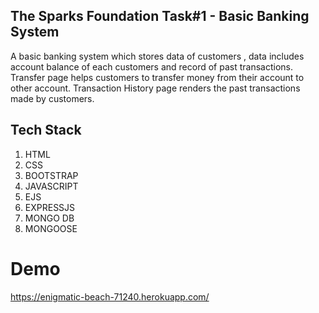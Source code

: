 

## The Sparks Foundation Task#1 - Basic Banking System
 A basic banking system which stores data of customers , data includes 
 account balance of each customers and record of past transactions.
 Transfer page helps customers to transfer money from their account to other account.
 Transaction History page renders the past transactions made by 
 customers.


## Tech Stack
1) HTML 
2) CSS
3) BOOTSTRAP
4) JAVASCRIPT
5) EJS
6) EXPRESSJS
7) MONGO DB
8) MONGOOSE


# Demo

https://enigmatic-beach-71240.herokuapp.com/
